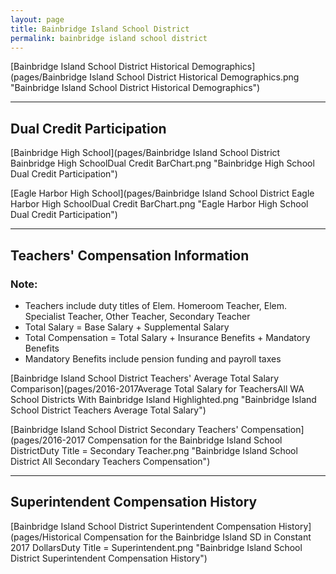 ```yaml
---
layout: page
title: Bainbridge Island School District
permalink: bainbridge island school district
---
```



[Bainbridge Island School District Historical Demographics](pages/Bainbridge Island School District Historical Demographics.png "Bainbridge Island School District Historical Demographics")

___

## Dual Credit Participation

[Bainbridge High School](pages/Bainbridge Island School District Bainbridge High SchoolDual Credit BarChart.png "Bainbridge High School Dual Credit Participation")

[Eagle Harbor High School](pages/Bainbridge Island School District Eagle Harbor High SchoolDual Credit BarChart.png "Eagle Harbor High School Dual Credit Participation")


___

## Teachers' Compensation Information
### Note:
- Teachers include duty titles of Elem. Homeroom Teacher, Elem. Specialist Teacher, Other Teacher, Secondary Teacher
- Total Salary = Base Salary + Supplemental Salary
- Total Compensation = Total Salary + Insurance Benefits + Mandatory Benefits
- Mandatory Benefits include pension funding and payroll taxes

[Bainbridge Island School District Teachers' Average Total Salary Comparison](pages/2016-2017Average Total Salary for TeachersAll WA School Districts With Bainbridge Island Highlighted.png "Bainbridge Island School District Teachers Average Total Salary")

[Bainbridge Island School District Secondary Teachers' Compensation](pages/2016-2017 Compensation for the Bainbridge Island School DistrictDuty Title = Secondary Teacher.png "Bainbridge Island School District All Secondary Teachers Compensation")


___

## Superintendent Compensation History

[Bainbridge Island School District Superintendent Compensation History](pages/Historical Compensation for the Bainbridge Island SD in Constant 2017 DollarsDuty Title = Superintendent.png "Bainbridge Island School District Superintendent Compensation History")

